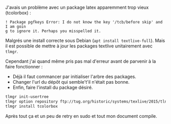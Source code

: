 
J'avais un problème avec un package latex apparemment trop vieux (tcolorbox) :

```
! Package pgfkeys Error: I do not know the key '/tcb/before skip' and I am goin
g to ignore it. Perhaps you misspelled it.
```

Malgrés une install correcte sous Debian (`apt install textlive-full`). Mais il est possible de mettre à jour les packages textlive unitairement avec `tlmgr`. 

Cependant j'ai quand même pris pas mal d'erreur avant de parvenir à la faire fonctionner :

 * Déjà il faut commancer par initialiser l'arbre des packages.
 * Changer l'url du dépôt qui semble't'il n'était pas bonne.
 * Enfin, faire l'install du package désiré.
 
```bash
tlmgr init-usertree
tlmgr option repository ftp://tug.org/historic/systems/texlive/2015/tlnet-final
tlmgr install tcolorbox
```

Après tout ça et un peu de retry en sudo et tout mon document compile.

<!-- - tags: latex, tex, textlive -->